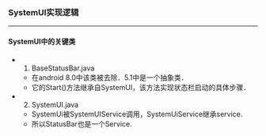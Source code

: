 ### SystemUI实现逻辑
***
#### SystemUI中的关键类
  - 1. BaseStatusBar.java
    - 在android 8.0中该类被去除．5.1中是一个抽象类．
    - 它的Start()方法继承自SystemUI，该方法实现状态栏启动的具体步骤．
  - 2. SystemUI.java
    - SystemUi被SystemUIService调用，SystemUiService继承service.
    - 所以StatusBar也是一个Service.

